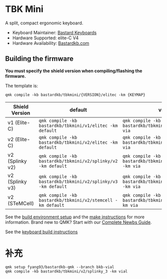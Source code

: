 # TBK Mini

A split, compact ergonomic keyboard.

* Keyboard Maintainer: [Bastard Keyboards](https://github.com/Bastardkb/)
* Hardware Supported: elite-C V4
* Hardware Availability: [Bastardkb.com](https://bastardkb.com/)

## Building the firmware

**You must specify the shield version when compiling/flashing the firmware.**

The template is:

```shell
qmk compile -kb bastardkb/tbkmini/{VERSION}/elitec -km {KEYMAP}
```

| Shield Version  | default                                                        | via                                                        |
| --------------- | -------------------------------------------------------------- | ---------------------------------------------------------- |
| v1 (Elite-C)    | `qmk compile -kb bastardkb/tbkmini/v1/elitec -km default`      | `qmk compile -kb bastardkb/tbkmini/v1/elitec -km via`      |
| v2 (Elite-C)    | `qmk compile -kb bastardkb/tbkmini/v2/elitec -km default`      | `qmk compile -kb bastardkb/tbkmini/v2/elitec -km via`      |
| v2 (Splinky v2) | `qmk compile -kb bastardkb/tbkmini/v2/splinky/v2 -km default`  | `qmk compile -kb bastardkb/tbkmini/v2/splinky/v2 -km via`  |
| v2 (Splinky v3) | `qmk compile -kb bastardkb/tbkmini/v2/splinky/v3 -km default`  | `qmk compile -kb bastardkb/tbkmini/v2/splinky/v3 -km via`  |
| v2 (STeMCell)   | `qmk compile -kb bastardkb/tbkmini/v2/stemcell -km default`    | `qmk compile -kb bastardkb/tbkmini/v2/stemcell -km via`    |

See the [build environment setup](https://docs.qmk.fm/#/getting_started_build_tools) and the [make instructions](https://docs.qmk.fm/#/getting_started_make_guide) for more information. Brand new to QMK? Start with our [Complete Newbs Guide](https://docs.qmk.fm/#/newbs).

See the [keyboard build instructions](http://docs.bastardkb.com/)

# 补充

```shell
qmk setup fyang93/bastardkb-qmk --branch bkb-vial
qmk compile -kb bastardkb/tbkmini/v2/splinky_3 -km vial
```